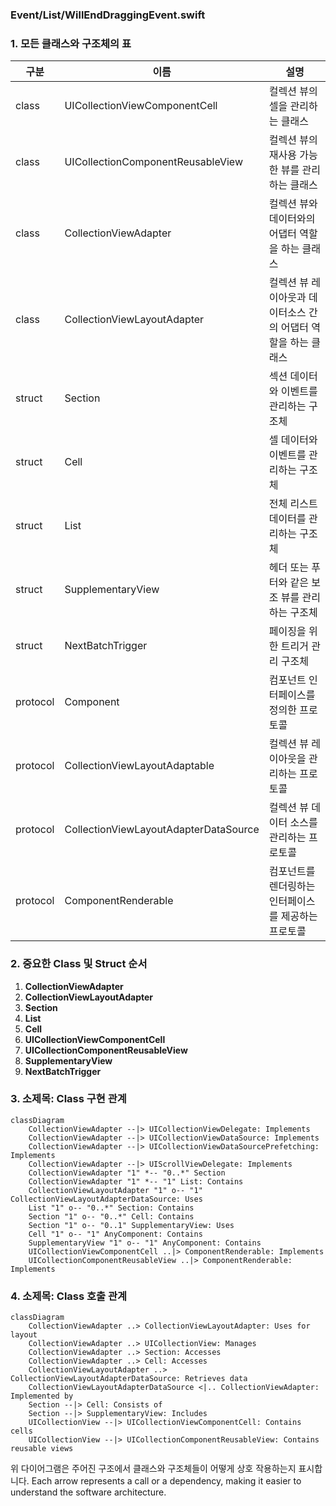 ### Event/List/WillEndDraggingEvent.swift

### 1. 모든 클래스와 구조체의 표

| 구분 | 이름 | 설명 |
| --- | --- | --- |
| class | UICollectionViewComponentCell | 컬렉션 뷰의 셀을 관리하는 클래스 |
| class | UICollectionComponentReusableView | 컬렉션 뷰의 재사용 가능한 뷰를 관리하는 클래스 |
| class | CollectionViewAdapter | 컬렉션 뷰와 데이터와의 어댑터 역할을 하는 클래스 |
| class | CollectionViewLayoutAdapter | 컬렉션 뷰 레이아웃과 데이터소스 간의 어댑터 역할을 하는 클래스 |
| struct | Section | 섹션 데이터와 이벤트를 관리하는 구조체 |
| struct | Cell | 셀 데이터와 이벤트를 관리하는 구조체 |
| struct | List | 전체 리스트 데이터를 관리하는 구조체 |
| struct | SupplementaryView | 헤더 또는 푸터와 같은 보조 뷰를 관리하는 구조체 |
| struct | NextBatchTrigger | 페이징을 위한 트리거 관리 구조체 |
| protocol | Component | 컴포넌트 인터페이스를 정의한 프로토콜 |
| protocol | CollectionViewLayoutAdaptable | 컬렉션 뷰 레이아웃을 관리하는 프로토콜 |
| protocol | CollectionViewLayoutAdapterDataSource | 컬렉션 뷰 데이터 소스를 관리하는 프로토콜 |
| protocol | ComponentRenderable | 컴포넌트를 렌더링하는 인터페이스를 제공하는 프로토콜 |

### 2. 중요한 Class 및 Struct 순서
1. **CollectionViewAdapter**
2. **CollectionViewLayoutAdapter**
3. **Section**
4. **List**
5. **Cell**
6. **UICollectionViewComponentCell**
7. **UICollectionComponentReusableView**
8. **SupplementaryView**
9. **NextBatchTrigger**

### 3. 소제목: Class 구현 관계

```mermaid
classDiagram
    CollectionViewAdapter --|> UICollectionViewDelegate: Implements
    CollectionViewAdapter --|> UICollectionViewDataSource: Implements
    CollectionViewAdapter --|> UICollectionViewDataSourcePrefetching: Implements
    CollectionViewAdapter --|> UIScrollViewDelegate: Implements
    CollectionViewAdapter "1" *-- "0..*" Section
    CollectionViewAdapter "1" *-- "1" List: Contains
    CollectionViewLayoutAdapter "1" o-- "1" CollectionViewLayoutAdapterDataSource: Uses
    List "1" o-- "0..*" Section: Contains
    Section "1" o-- "0..*" Cell: Contains
    Section "1" o-- "0..1" SupplementaryView: Uses
    Cell "1" o-- "1" AnyComponent: Contains
    SupplementaryView "1" o-- "1" AnyComponent: Contains
    UICollectionViewComponentCell ..|> ComponentRenderable: Implements
    UICollectionComponentReusableView ..|> ComponentRenderable: Implements
```

### 4. 소제목: Class 호출 관계

```mermaid
classDiagram
    CollectionViewAdapter ..> CollectionViewLayoutAdapter: Uses for layout
    CollectionViewAdapter ..> UICollectionView: Manages
    CollectionViewAdapter ..> Section: Accesses
    CollectionViewAdapter ..> Cell: Accesses
    CollectionViewLayoutAdapter ..> CollectionViewLayoutAdapterDataSource: Retrieves data
    CollectionViewLayoutAdapterDataSource <|.. CollectionViewAdapter: Implemented by
    Section --|> Cell: Consists of
    Section --|> SupplementaryView: Includes
    UICollectionView --|> UICollectionViewComponentCell: Contains cells
    UICollectionView --|> UICollectionComponentReusableView: Contains reusable views
```

위 다이어그램은 주어진 구조에서 클래스와 구조체들이 어떻게 상호 작용하는지 표시합니다. Each arrow represents a call or a dependency, making it easier to understand the software architecture.

